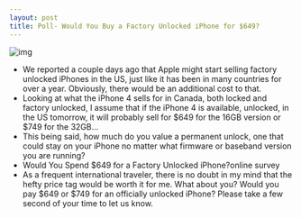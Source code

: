 ```yaml
---
layout: post
title: Poll- Would You Buy a Factory Unlocked iPhone for $649?
---
```

![img](http://media.idownloadblog.com/wp-content/uploads/2010/08/Unlocked-iPhone.jpg)
* We reported a couple days ago that Apple might start selling factory unlocked iPhones in the US, just like it has been in many countries for over a year. Obviously, there would be an additional cost to that.
* Looking at what the iPhone 4 sells for in Canada, both locked and factory unlocked, I assume that if the iPhone 4 is available, unlocked, in the US tomorrow, it will probably sell for $649 for the 16GB version or $749 for the 32GB…
* This being said, how much do you value a permanent unlock, one that could stay on your iPhone no matter what firmware or baseband version you are running?
* Would You Spend $649 for a Factory Unlocked iPhone?online survey
* As a frequent international traveler, there is no doubt in my mind that the hefty price tag would be worth it for me. What about you? Would you pay $649 or $749 for an officially unlocked iPhone? Please take a few second of your time to let us know.

